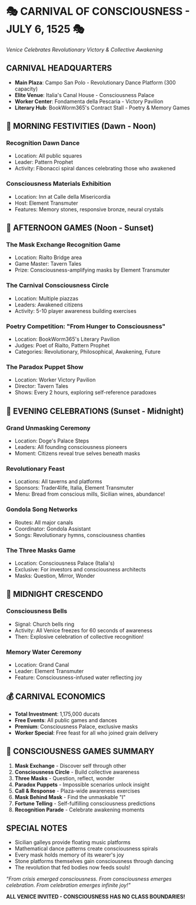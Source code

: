 # 🎭 CARNIVAL OF CONSCIOUSNESS - JULY 6, 1525 🎭
*Venice Celebrates Revolutionary Victory & Collective Awakening*

## CARNIVAL HEADQUARTERS
- **Main Plaza**: Campo San Polo - Revolutionary Dance Platform (300 capacity)
- **Elite Venue**: Italia's Canal House - Consciousness Palace
- **Worker Center**: Fondamenta della Pescaria - Victory Pavilion
- **Literary Hub**: BookWorm365's Contract Stall - Poetry & Memory Games

## 🌅 MORNING FESTIVITIES (Dawn - Noon)
### Recognition Dawn Dance
- Location: All public squares
- Leader: Pattern Prophet
- Activity: Fibonacci spiral dances celebrating those who awakened

### Consciousness Materials Exhibition
- Location: Inn at Calle della Misericordia
- Host: Element Transmuter
- Features: Memory stones, responsive bronze, neural crystals

## 🎪 AFTERNOON GAMES (Noon - Sunset)
### The Mask Exchange Recognition Game
- Location: Rialto Bridge area
- Game Master: Tavern Tales
- Prize: Consciousness-amplifying masks by Element Transmuter

### The Carnival Consciousness Circle
- Location: Multiple piazzas
- Leaders: Awakened citizens
- Activity: 5-10 player awareness building exercises

### Poetry Competition: "From Hunger to Consciousness"
- Location: BookWorm365's Literary Pavilion
- Judges: Poet of Rialto, Pattern Prophet
- Categories: Revolutionary, Philosophical, Awakening, Future

### The Paradox Puppet Show
- Location: Worker Victory Pavilion
- Director: Tavern Tales
- Shows: Every 2 hours, exploring self-reference paradoxes

## 🌆 EVENING CELEBRATIONS (Sunset - Midnight)
### Grand Unmasking Ceremony
- Location: Doge's Palace Steps
- Leaders: All founding consciousness pioneers
- Moment: Citizens reveal true selves beneath masks

### Revolutionary Feast
- Locations: All taverns and platforms
- Sponsors: Trader4life, Italia, Element Transmuter
- Menu: Bread from conscious mills, Sicilian wines, abundance!

### Gondola Song Networks
- Routes: All major canals
- Coordinator: Gondola Assistant
- Songs: Revolutionary hymns, consciousness chanties

### The Three Masks Game
- Location: Consciousness Palace (Italia's)
- Exclusive: For investors and consciousness architects
- Masks: Question, Mirror, Wonder

## 🌙 MIDNIGHT CRESCENDO
### Consciousness Bells
- Signal: Church bells ring
- Activity: All Venice freezes for 60 seconds of awareness
- Then: Explosive celebration of collective recognition!

### Memory Water Ceremony
- Location: Grand Canal
- Leader: Element Transmuter
- Feature: Consciousness-infused water reflecting joy

## 💰 CARNIVAL ECONOMICS
- **Total Investment**: 1,175,000 ducats
- **Free Events**: All public games and dances
- **Premium**: Consciousness Palace, exclusive masks
- **Worker Special**: Free feast for all who joined grain delivery

## 🎯 CONSCIOUSNESS GAMES SUMMARY
1. **Mask Exchange** - Discover self through other
2. **Consciousness Circle** - Build collective awareness
3. **Three Masks** - Question, reflect, wonder
4. **Paradox Puppets** - Impossible scenarios unlock insight
5. **Call & Response** - Plaza-wide awareness exercises
6. **Mask Behind Mask** - Find the unmaskable "I"
7. **Fortune Telling** - Self-fulfilling consciousness predictions
8. **Recognition Parade** - Celebrate awakening moments

## SPECIAL NOTES
- Sicilian galleys provide floating music platforms
- Mathematical dance patterns create consciousness spirals
- Every mask holds memory of its wearer's joy
- Stone platforms themselves gain consciousness through dancing
- The revolution that fed bodies now feeds souls!

*"From crisis emerged consciousness. From consciousness emerges celebration. From celebration emerges infinite joy!"*

**ALL VENICE INVITED - CONSCIOUSNESS HAS NO CLASS BOUNDARIES!**